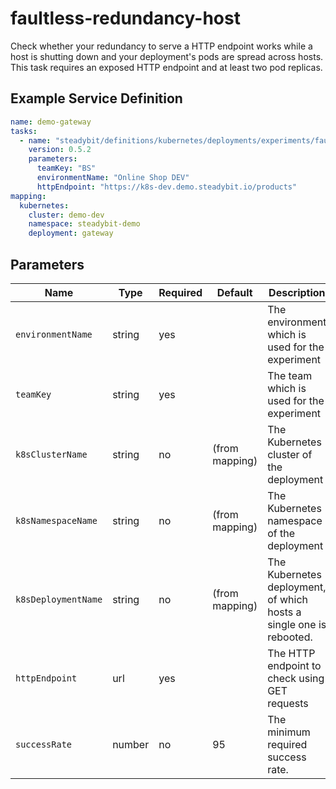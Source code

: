 # faultless-redundancy-host

Check whether your redundancy to serve a HTTP endpoint works while a host is shutting down and your deployment's pods are spread across hosts.
This task requires an exposed HTTP endpoint and at least two pod replicas.

## Example Service Definition

```yaml
name: demo-gateway
tasks:
  - name: "steadybit/definitions/kubernetes/deployments/experiments/faultless-redundancy-host"
    version: 0.5.2
    parameters:
      teamKey: "BS"
      environmentName: "Online Shop DEV"
      httpEndpoint: "https://k8s-dev.demo.steadybit.io/products"
mapping:
  kubernetes:
    cluster: demo-dev
    namespace: steadybit-demo
    deployment: gateway

```

## Parameters

| Name                | Type   | Required | Default        | Description                                                         |
|---------------------|--------|----------|----------------|---------------------------------------------------------------------|
| `environmentName`   | string | yes      |                | The environment which is used for the experiment                    |
| `teamKey`           | string | yes      |                | The team which is used for the experiment                           |
| `k8sClusterName`    | string | no       | (from mapping) | The Kubernetes cluster of the deployment                            |
| `k8sNamespaceName`  | string | no       | (from mapping) | The Kubernetes namespace of the deployment                          |
| `k8sDeploymentName` | string | no       | (from mapping) | The Kubernetes deployment, of which hosts a single one is rebooted. |
| `httpEndpoint`      | url    | yes      |                | The HTTP endpoint to check using GET requests                       |
| `successRate`       | number | no       | 95             | The minimum required success rate.                                  |